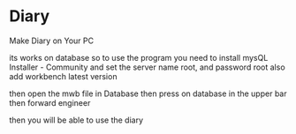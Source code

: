 # Diary
Make Diary on Your PC

its works on database
so to use the program you need to install 
mysQL Installer - Community
and set the server name root, and password root
also add workbench latest version

then open the mwb file in Database
then press on database in the upper bar
then forward engineer

then you will be able to use the diary
